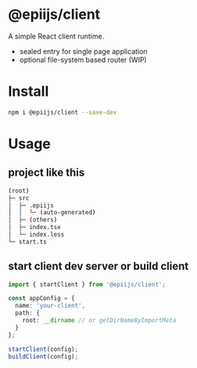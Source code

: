 # @epiijs/client

A simple React client runtime.

- sealed entry for single page application
- optional file-system based router (WIP)

# Install

```bash
npm i @epiijs/client --save-dev
```

# Usage

## project like this

```sh
(root)
├─ src
│  ├─ .epiijs
│  │  └─ (auto-generated)
│  ├─ (others)
│  ├─ index.tsx
│  └─ index.less
└─ start.ts
```

## start client dev server or build client
  
```ts
import { startClient } from '@epiijs/client';

const appConfig = {
  name: 'your-client',
  path: {
    root: __dirname // or getDirNameByImportMeta
  }
};

startClient(config);
buildClient(config);
```
